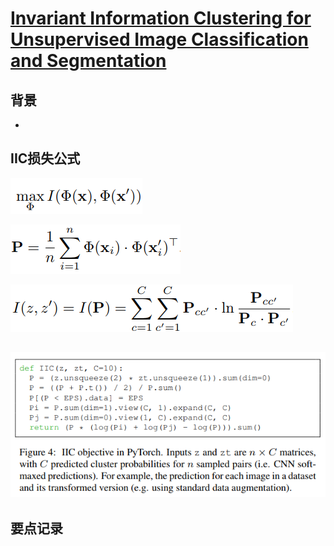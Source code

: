 # [Invariant Information Clustering for Unsupervised Image Classification and Segmentation](https://arxiv.org/abs/1807.06653v4)

## 背景
- 
## IIC损失公式
![](f1.png)

![](f2.png)

![](f3.png)

![](code.png)
- 
## 要点记录
